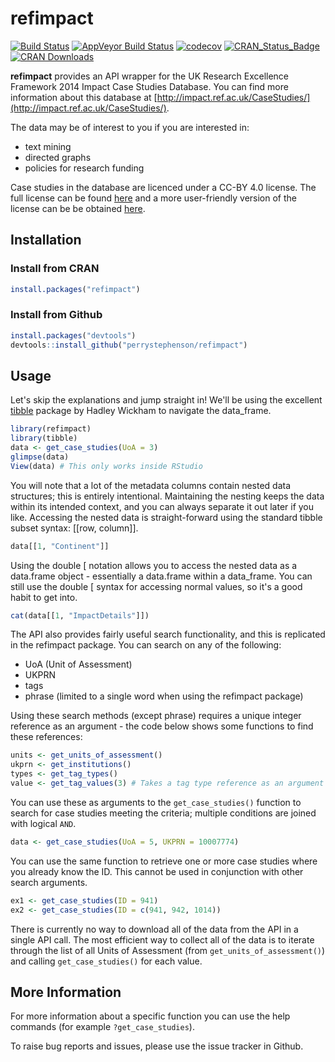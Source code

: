 # refimpact

[![Build Status](https://travis-ci.org/perrystephenson/refimpact.svg?branch=master)](https://travis-ci.org/perrystephenson/refimpact)
[![AppVeyor Build Status](https://ci.appveyor.com/api/projects/status/github/perrystephenson/refimpact?branch=master&svg=true)](https://ci.appveyor.com/project/perrystephenson/refimpact)
[![codecov](https://codecov.io/gh/perrystephenson/refimpact/branch/master/graph/badge.svg)](https://codecov.io/gh/perrystephenson/refimpact)
[![CRAN_Status_Badge](http://www.r-pkg.org/badges/version/refimpact)](https://CRAN.R-project.org/package=refimpact)
[![CRAN Downloads](http://cranlogs.r-pkg.org/badges/grand-total/refimpact)](http://cran.rstudio.com/web/packages/refimpact/index.html)

**refimpact** provides an API wrapper for the UK Research Excellence Framework
2014 Impact Case Studies Database. You can find more information about this
database at
[http://impact.ref.ac.uk/CaseStudies/](http://impact.ref.ac.uk/CaseStudies/).

The data may be of interest to you if you are interested in:

- text mining
- directed graphs
- policies for research funding

Case studies in the database are licenced under a CC-BY 4.0 license. The full
license can be found 
[here](https://creativecommons.org/licenses/by/4.0/legalcode) and a more 
user-friendly version of the license can be be obtained 
[here](https://creativecommons.org/licenses/by/4.0/).

## Installation

### Install from CRAN

``` r
install.packages("refimpact")
```

### Install from Github

``` r
install.packages("devtools")
devtools::install_github("perrystephenson/refimpact")
```

## Usage

Let's skip the explanations and jump straight in! We'll be using the excellent 
[tibble](https://github.com/hadley/tibble) package by Hadley Wickham to navigate
the data_frame.

``` r
library(refimpact)
library(tibble)
data <- get_case_studies(UoA = 3)
glimpse(data)
View(data) # This only works inside RStudio
```

You will note that a lot of the metadata columns contain nested data structures;
this is entirely intentional. Maintaining the nesting keeps the data within its
intended context, and you can always separate it out later if you like. 
Accessing the nested data is straight-forward using the standard tibble subset
syntax: [[row, column]].

``` r
data[[1, "Continent"]]
```

Using the double [ notation allows you to access the nested data as a data.frame
object - essentially a data.frame within a data_frame. You can still use the 
double [ syntax for accessing normal values, so it's a good habit to get into.

``` r
cat(data[[1, "ImpactDetails"]])
```

The API also provides fairly useful search functionality, and this is replicated
in the refimpact package. You can search on any of the following:

- UoA (Unit of Assessment)
- UKPRN
- tags
- phrase (limited to a single word when using the refimpact package)

Using these search methods (except phrase) requires a unique integer reference 
as an argument - the code below shows some functions to find these references:

``` r
units <- get_units_of_assessment()
ukprn <- get_institutions()
types <- get_tag_types()
value <- get_tag_values(3) # Takes a tag type reference as an argument
```

You can use these as arguments to the `get_case_studies()` function to search
for case studies meeting the criteria; multiple conditions are joined with 
logical `AND`.

``` r
data <- get_case_studies(UoA = 5, UKPRN = 10007774)
```

You can use the same function to retrieve one or more case studies where you 
already know the ID. This cannot be used in conjunction with other search 
arguments.

``` r
ex1 <- get_case_studies(ID = 941)
ex2 <- get_case_studies(ID = c(941, 942, 1014))
```

There is currently no way to download all of the data from the API in a single
API call. The most efficient way to collect all of the data is to iterate
through the list of all Units of Assessment (from `get_units_of_assessment()`) 
and calling `get_case_studies()` for each value.

## More Information

For more information about a specific function you can use the help commands 
(for example `?get_case_studies`). 

To raise bug reports and issues, please use the issue tracker in Github.
